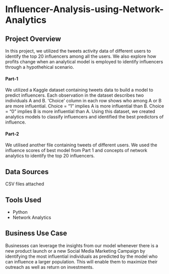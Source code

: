 # Influencer-Analysis-using-Network-Analytics

## Project Overview
In this project, we utilized the tweets activity data of different users to identify the top 20 influencers among all the users. We also explore how profits change when an analytical model is employed to identify influencers through a hypothehical scenario.

#### Part-1
We utilized a Kaggle dataset containing tweets data to build a model to predict influencers. Each observation in the dataset describes two individuals A and B. 'Choice' column in each row shows who among A or B are more influential.
Choice = “1” implies A is more influential than B.
Choice = “0” implies B is more influential than A.
Using this dataset, we created analytics models to classify influencers and identified the best predictors of influence.
#### Part-2
We utilised another file containing tweets of different users. We used the influence scores of best model from Part 1 and concepts of network analytics to identify the top 20 influencers.


## Data Sources
CSV files attached

## Tools Used
- Python
- Network Analytics

## Business Use Case
Businesses can leverage the insights from our model whenever there is a new product launch or a new Social Media Marketing Campaign by identifying the most influential individuals as predicted by the model who can influence a larger population. This will enable them to maximize their outreach as well as return on investments.
